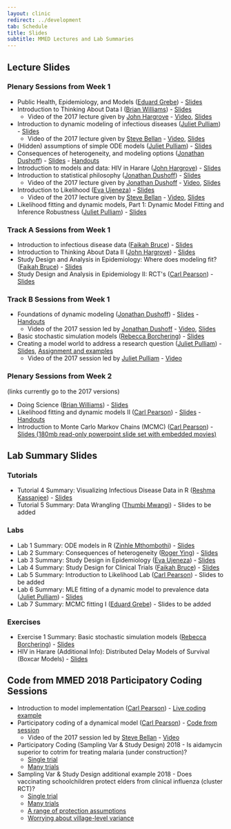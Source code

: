 ```yaml
---
layout: clinic
redirect: ../development
tab: Schedule
title: Slides
subtitle: MMED Lectures and Lab Summaries
---
```


## Lecture Slides

### Plenary Sessions from Week 1

- Public Health, Epidemiology, and Models ([Eduard Grebe](../team/grebe)) - [Slides](https://ndownloader.figshare.com/files/8541811)
- Introduction to Thinking About Data I ([Brian Williams](../team/williams)) - [Slides](https://ndownloader.figshare.com/files/11775581)
    - Video of the 2017 lecture given by [John Hargrove](../team/hargrove) - [Video](https://ndownloader.figshare.com/files/8731852), [Slides](https://ndownloader.figshare.com/files/8541904)
- Introduction to dynamic modeling of infectious diseases ([Juliet Pulliam](../team/pulliam)) - [Slides](https://ndownloader.figshare.com/files/11715233)
    - Video of the 2017 lecture given by [Steve Bellan](../team/bellan) - [Video](https://ndownloader.figshare.com/files/9442285), [Slides](https://ndownloader.figshare.com/files/8541823)
- (Hidden) assumptions of simple ODE models ([Juliet Pulliam](../team/pulliam)) - [Slides](https://ndownloader.figshare.com/files/11756096)
- Consequences of heterogeneity, and modeling options ([Jonathan Dushoff](../team/dushoff)) -
    [Slides](https://ndownloader.figshare.com/files/8541853) - [Handouts](https://github.com/ICI3D/MMEDparticipants/raw/master/Handouts/Dushoff-HeterogeneityHandouts.pdf)
- Introduction to models and data: HIV in Harare ([John Hargrove](../team/hargrove)) - [Slides](https://ndownloader.figshare.com/files/11778914)
- Introduction to statistical philosophy ([Jonathan Dushoff](../team/dushoff)) - [Slides](https://ndownloader.figshare.com/files/11778917)
    - Video of the 2017 lecture given by [Jonathan Dushoff](../team/dushoff) - [Video](https://ndownloader.figshare.com/files/8732602), [Slides](https://ndownloader.figshare.com/files/8583778)
- Introduction to Likelihood ([Eva Ujeneza](../team/ujeneza)) - [Slides](https://ndownloader.figshare.com/files/11804630)
    - Video of the 2017 lecture given by [Steve Bellan](../team/bellan) - [Video](https://figshare.com/articles/Introduction_to_Likelihood/5044636), [Slides](https://ndownloader.figshare.com/files/8541898)
- Likelihood fitting and dynamic models, Part 1: Dynamic Model Fitting and Inference Robustness ([Juliet Pulliam](../team/pulliam))  - [Slides](https://ndownloader.figshare.com/files/8583787)

### Track A Sessions from Week 1

- Introduction to infectious disease data ([Faikah Bruce](../team/bruce)) - [Slides](https://ndownloader.figshare.com/files/8544970)
- Introduction to Thinking About Data II ([John Hargrove](../team/hargrove)) - [Slides](https://ndownloader.figshare.com/files/8541667)
- Study Design and Analysis in Epidemiology: Where does modeling fit? ([Faikah Bruce](../team/bruce)) - [Slides](https://ndownloader.figshare.com/files/8541838)
- Study Design and Analysis in Epidemiology II: RCT's ([Carl Pearson](../team/pearson)) - [Slides](https://ndownloader.figshare.com/files/8583781)

### Track B Sessions from Week 1

- Foundations of dynamic modeling ([Jonathan Dushoff](../team/dushoff)) - [Slides](https://ndownloader.figshare.com/files/11778902) - [Handouts](https://github.com/ICI3D/MMEDparticipants/raw/master/Handouts/Dushoff-FoundationsDynMomdelSIRModelFamily.pdf)
    - Video of the 2017 session led by [Jonathan Dushoff](../team/dushoff) - [Video](https://ndownloader.figshare.com/files/8730178), [Slides](https://ndownloader.figshare.com/files/8541910)
- Basic stochastic simulation models ([Rebecca Borchering](../team/borchering)) - [Slides](https://ndownloader.figshare.com/files/8541847)
- Creating a model world to address a research question ([Juliet Pulliam](../team/pulliam)) - [Slides](../tutorials/creatingAModelWorld.pdf), [Assignment and examples](../tutorials/modelWorld)
    - Video of the 2017 session led by [Juliet Pulliam](../team/pulliam) - [Video](https://ndownloader.figshare.com/files/8731693)

### Plenary Sessions from Week 2

(links currently go to the 2017 versions)

- Doing Science ([Brian Williams](../team/williams)) - [Slides](https://github.com/ICI3D/MMEDparticipants/raw/master/Lectures/Williams-DoingScience.pdf)
- Likelihood fitting and dynamic models II ([Carl Pearson](../team/pearson)) - [Slides](https://ndownloader.figshare.com/files/8590054) - [Handouts](https://github.com/ICI3D/MMEDparticipants/raw/master/Lectures/Dushoff-FittingDynModel_II_handouts.pdf)
- Introduction to Monte Carlo Markov Chains (MCMC) ([Carl Pearson](../team/pearson)) - [Slides (180mb read-only powerpoint slide set with embedded movies)](https://ndownloader.figshare.com/files/8597005)

## Lab Summary Slides

### Tutorials

- Tutorial 4 Summary: Visualizing Infectious Disease Data in R ([Reshma Kassanjee](../team/kassanjee)) - [Slides](../tutorials/Tutorial4_summary.pdf)
- Tutorial 5 Summary: Data Wrangling ([Thumbi Mwangi](../team/mwangi)) - Slides to be added

### Labs

- Lab 1 Summary: ODE models in R ([Zinhle Mthombothi](../team/mthombothi)) - [Slides](../tutorials/Lab1_summary.pdf)
- Lab 2 Summary: Consequences of heterogeneity ([Roger Ying](../team/ying)) - [Slides](../tutorials/Lab2_summary.pdf)
- Lab 3 Summary: Study Design in Epidemiology ([Eva Ujeneza](../team/ujeneza)) - [Slides](../tutorials/Lab3_summary.pdf)
- Lab 4 Summary: Study Design for Clinical Trials ([Faikah Bruce](../team/bruce)) - [Slides](../tutorials/Lab4_summary.pdf)
- Lab 5 Summary: Introduction to Likelihood Lab ([Carl Pearson](../team/pearson)) - Slides to be added
- Lab 6 Summary: MLE fitting of a dynamic model to prevalence data ([Juliet Pulliam](../team/pulliam)) - [Slides](../tutorials/Lab6_summary.pdf)
- Lab 7 Summary: MCMC fitting I ([Eduard Grebe](../team/grebe)) - Slides to be added

### Exercises

- Exercise 1 Summary: Basic stochastic simulation models ([Rebecca Borchering](../team/borchering)) - [Slides](../tutorials/Borchering-stoch-sim-lab-summary.pdf)
- HIV in Harare (Additional Info): Distributed Delay Models of Survival (Boxcar Models) - [Slides](../tutorials/distributedDelay.pdf)

## Code from MMED 2018 Participatory Coding Sessions

- Introduction to model implementation ([Carl Pearson](../team/pearson)) - [Live coding example](https://github.com/ICI3D/MMEDparticipants/raw/master/Resources/PearsonLiveCoding.zip)
- Participatory coding of a dynamical model ([Carl Pearson](../team/pearson)) - [Code from session](https://github.com/ICI3D/MMEDparticipants/raw/master/Resources/PearsonLiveCodingSEIV.zip)
    - Video of the 2017 session led by [Steve Bellan](../team/bellan) - [Video](https://ndownloader.figshare.com/files/8730145)
- Participatory Coding (Sampling Var & Study Design) 2018 - Is aidamycin superior to cotrim for treating malaria (under construction)?
	* [Single trial](https://github.com/ICI3D/RTutorials/raw/master/sampling_JD/cotrimStudy.R)
	* [Many trials](https://github.com/ICI3D/RTutorials/raw/master/sampling_JD/cotrimTest.R)
- Sampling Var & Study Design additional example 2018 - Does vaccinating schoolchildren protect elders from clinical influenza (cluster RCT)?
	* [Single trial](https://github.com/ICI3D/RTutorials/raw/master/sampling_JD/fluStudy.R)
	* [Many trials](https://github.com/ICI3D/RTutorials/raw/master/sampling_JD/fluTest.R)
	* [A range of protection assumptions](https://github.com/ICI3D/RTutorials/raw/master/sampling_JD/fluExperiment.R)
	* [Worrying about village-level variance](https://github.com/ICI3D/RTutorials/raw/master/sampling_JD/fluExperiment_again.R)
